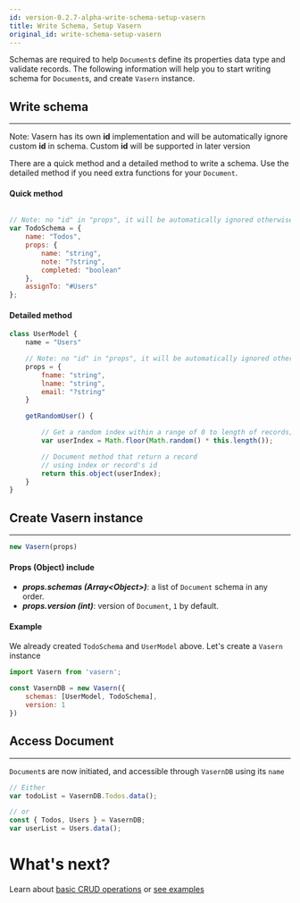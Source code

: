 ```yaml
---
id: version-0.2.7-alpha-write-schema-setup-vasern
title: Write Schema, Setup Vasern
original_id: write-schema-setup-vasern
---
```


Schemas are required to help `Document`s define its properties data type and validate records.
The following information will help you to start writing schema for `Document`s,
and create `Vasern` instance.

## Write schema

---

<div class="doc__warning">
    Note: Vasern has its own <b>id</b> implementation and will be automatically ignore custom <b>id</b> in schema. Custom <b>id</b> will be supported in later version
</div>

There are a quick method and a detailed method to write a schema. Use the detailed method if you need extra functions for your `Document`.

#### Quick method

```javascript

// Note: no "id" in "props", it will be automatically ignored otherwise
var TodoSchema = {
    name: "Todos",
    props: {
        name: "string",
        note: "?string",
        completed: "boolean"
    },
    assignTo: "#Users"
};

```

#### Detailed method

```javascript
class UserModel {
    name = "Users"

    // Note: no "id" in "props", it will be automatically ignored otherwise
    props = {
        fname: "string",
        lname: "string",
        email: "?string"
    }

    getRandomUser() {

        // Get a random index within a range of 0 to length of records;
        var userIndex = Math.floor(Math.random() * this.length());

        // Document method that return a record
        // using index or record's id
        return this.object(userIndex);
    }
}
```

## Create Vasern instance

---

```javascript
new Vasern(props)
```

#### Props (Object) include

- **_props.schemas (Array\<Object>)_**: a list of `Document` schema in any order.
- **_props.version (int)_**: version of `Document`, `1` by default.

#### Example

We already created `TodoSchema` and `UserModel` above. Let's create a `Vasern` instance

```javascript
import Vasern from 'vasern';

const VasernDB = new Vasern({
    schemas: [UserModel, TodoSchema],
    version: 1
})
```

## Access Document

---

`Document`s are now initiated, and accessible through `VasernDB` using its `name`

```javascript
// Either
var todoList = VasernDB.Todos.data();

// or
const { Todos, Users } = VasernDB;
var userList = Users.data();
```

# What's next?

Learn about [basic CRUD operations](basic-crud-operations.md) or [see examples](todo-example.md)